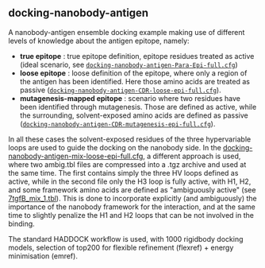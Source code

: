 ## docking-nanobody-antigen

A nanobody-antigen ensemble docking example making use of different levels of knowledge about the antigen epitope, namely:

- __true epitope__ : true epitope definition, epitope residues treated as active (ideal scenario, see [`docking-nanobody-antigen-Para-Epi-full.cfg`](../examples/docking-nanobody-antigen/docking-nanobody-antigen-Para-Epi-full.cfg))
- __loose epitope__ : loose definition of the epitope, where only a region of the antigen has been identified. Here those amino acids are treated as passive ([`docking-nanobody-antigen-CDR-loose-epi-full.cfg`](../examples/docking-nanobody-antigen/docking-nanobody-antigen-CDR-loose-epi-full.cfg)).
- __mutagenesis-mapped epitope__ : scenario where two residues have been identified through mutagenesis. Those are defined as active, while the surrounding, solvent-exposed amino acids are defined as passive ([`docking-nanobody-antigen-CDR-mutagenesis-epi-full.cfg`](../examples/docking-nanobody-antigen/docking-nanobody-antigen-CDR-mutagenesis-epi-full.cfg)).

In all these cases the solvent-exposed residues of the three hypervariable loops are used to guide the docking on the nanobody side. In the [docking-nanobody-antigen-mix-loose-epi-full.cfg](../examples/docking-nanobody-antigen/docking-nanobody-antigen-mix-loose-epi-full.cfg), a different approach is used, where two ambig.tbl files are compressed into a .tgz archive and used at the same time. The first contains simply the three HV loops defined as active, while in the second file only the H3 loop is fully active, with H1, H2, and some framework amino acids are defined as "ambiguously active" (see [7tgfB_mix_1.tbl](../examples/docking-nanobody-antigen/data/7tgfB_mix_1.tbl)). This is done to incorporate explicitly (and ambiguously) the importance of the nanobody framework for the interaction, and at the same time to slightly penalize the H1 and H2 loops that can be not involved in the binding.

The standard HADDOCK workflow is used, with 1000 rigidbody docking models, selection of top200 for flexible refinement (flexref) + energy minimisation (emref).